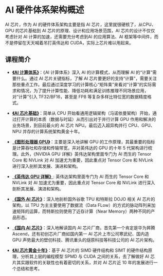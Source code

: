 # AI 硬件体系架构概述

AI 芯片，作为 AI 的硬件体系架构主要是指 AI 芯片，这里就很硬核了，从CPU、GPU 的芯片基础到 AI 芯片的原理、设计和应用场景范围，AI 芯片的设计不仅仅考虑针对 AI 计算的加速，还需要充分考虑到AI 的应用算法、AI 框架等中间件，而不是停留在天天喊着吊打英伟达和 CUDA，实际上芯片难以用起来。

## 课程简介

- [**《AI 计算体系》**](./01Foundation/)：《AI 计算体系》深入 AI 的计算模式，从而理解 AI 的“计算”需要什么。通过 AI 芯片关键指标，了解 AI 芯片要更好的支持“计算”，需要关注那些重点工作。最后通过深度学习的计算核心“矩阵乘”来看对“计算”的实际需求和情况，为了提升计算性能、降低功耗和满足训练推理不同场景应用，对“计算”引入 TF32/BF16，甚至是 FP8 等复杂多样比特位宽的数据精度格式。

- [**《AI 芯片基础》**](./02ChipBase/)：简单从 CPU 开始看通用逻辑架构（冯诺依曼架构）开始，通过打开计算的本质（数据与时延）从而引出对于并行计算 GPU 作用和解决的业务场景，到目前最火的 AI 芯片 NPU。最后迈入超异构并行 CPU、GPU、NPU 并存的计算系统架构黄金十年。

- [**《图形处理器 GPU》**](./03GPUBase/)：主要是深入地讲解 GPU 的工作原理，其最重要的指标是计算吞吐和存储和传输带宽，并对英伟达的 GPU 的十年 5 代架构进行梳理。此外，《NVIDIA GPU 详解》英伟达架构里面专门为 AI 而生的 Tensor Core 和 NVLink 对 AI 加速尤为重要，因此重点对 Tensor Core 和 NVLink 进行深入剖析其发展、演进和架构。

- [**《英伟达 GPU 详解》**](./04NVIDIA/): 英伟达架构里面专门为 AI 而生的 Tensor Core 和 NVLink 对 AI 加速尤为重要，因此重点对 Tensor Core 和 NVLink 进行深入剖析其发展、演进和架构。

- [**《国外 AI 芯片》**](./05Abroad/)：深入地剖析国外谷歌 TPU 和特斯拉 DOJO 相关 AI 芯片的架构，以 TPU 为主主要使用了数据流（Data FLow）的方式的脉动阵列来加速矩阵的运算，而特斯拉则使用了近存计算（Near Memory）两种不同的产品形态。

- [**《国内 AI 芯片》**](./06Domestic/)：深入地解读国内 AI 芯片厂商，首先第一个肯定是华为昇腾 Ascend，还有初创芯片厂商如国内第一 AI 芯片上市公司寒武纪、国内造 GPU 声势最大的壁仞科技、腾讯重头的燧原科技等科技公司的 AI 芯片架构。

- [**《AI 芯片黄金十年》**](./07Thought/)：基于 AI 芯片的 SIMD 硬件结构和 SIMT 的硬件结构原理，分析其上层的编程模型 SPMD 与 CUDA 之间的关系，去了解做好 AI 芯片其实跟软件的关联性也有着密切的关系，并对 AI 芯片近 10 年的发展进行一个总结和思考。

